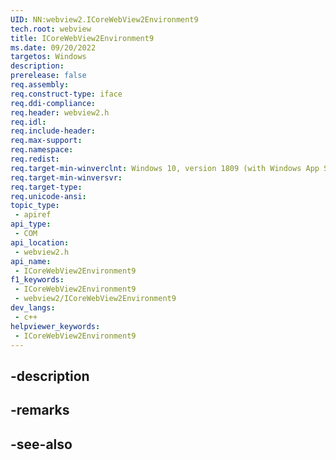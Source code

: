 ```yaml
---
UID: NN:webview2.ICoreWebView2Environment9
tech.root: webview
title: ICoreWebView2Environment9
ms.date: 09/20/2022
targetos: Windows
description: 
prerelease: false
req.assembly: 
req.construct-type: iface
req.ddi-compliance: 
req.header: webview2.h
req.idl: 
req.include-header: 
req.max-support: 
req.namespace: 
req.redist: 
req.target-min-winverclnt: Windows 10, version 1809 (with Windows App SDK 1.1 or later)
req.target-min-winversvr: 
req.target-type: 
req.unicode-ansi: 
topic_type:
 - apiref
api_type:
 - COM
api_location:
 - webview2.h
api_name:
 - ICoreWebView2Environment9
f1_keywords:
 - ICoreWebView2Environment9
 - webview2/ICoreWebView2Environment9
dev_langs:
 - c++
helpviewer_keywords:
 - ICoreWebView2Environment9
---
```


## -description

## -remarks

## -see-also

